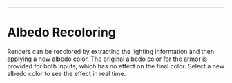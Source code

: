 ---
# Albedo Recoloring
Renders can be recolored by extracting the lighting information and then applying a new albedo color. 
The original albedo color for the armor is provided for both inputs, which has no effect on the final color. 
Select a new albedo color to see the effect in real time.

<style>
label {
    margin-right: 20px;
    margin-top: 0;
    vertical-align: middle;
}
button {
    margin-top: 0;
    vertical-align: middle;
}
#imgCanvas {
   width: 100%;
   height: 100%;
   display: block;
}
</style>

<canvas id="imgCanvas"></canvas>
<label for="albedo">
    Previous Albedo
    <input type="color" id="albedo" name="albedo" value="#B0AFA9">
</label>
<label for="newAlbedo">
    New Albedo
    <input type="color" id="newAlbedo" name="newAlbedo" value="#B0AFA9">
</label>
<button id="reset">Reset</button>

# Details
This technique approximates well how fully metallic objects are rendered in game (PRM red channel is 1.0) because metallic objects have no diffuse component.
Non metallic objects would require extracting the specular and diffuse lighting separately.

```c
// Metals 
final = albedo x specular_light

// Non Metals
final = (albedo x diffuse_light) + (specular_light)

// Recoloring Metals
lighting = final / col_rgb
recolored = lighting * new_albedo

// TODO: Recoloring Non Metals
```

For custom renders, there are more render passes available that can perfectly recreate the final render. Remember to composite AOVs in 32 bit floating point for proper blending and to avoid clipping!
See Blender's <a href="https://docs.blender.org/manual/en/latest/render/layers/passes.html#combining" target="_blank">AOV Documentation</a>
for details.

# Albedo Recoloring in an Image Editor
The layers should be arranged as follows from top to bottom. This assumes the render is already divided into parts or layer groups with masks.
The new and previous albedo colors can be copied from the col map for non skin materials. 

```
Previous Albedo (Divide)
New Albedo (Multiply)
Base Render
```  

The order is important when working in 8 bits per channel images. Multiplying first prevents potential clipping issues.
If the effect introduces noticeable banding artifacts, try switching to 16 bits per channel. 

If the final result is very discolored, double check the color used for the original albedo. 
Another copy of the new albedo layer can be added to even out the color with the opacity adjusted as needed.

```
New Albedo (Color)
Previous Albedo (Divide)
New Albedo (Multiply)
Base Render
```  

If the image editor doesn't support the divide blending mode, invert the previous albedo color and set the layer blend mode to color dodge.   
```
1 - Previous Albedo (Color Dodge)
New Albedo (Multiply)
Base Render
```  

<script src="js/three.js"></script>
<script>
    // TODO: Most of this can be put in a separate script file to use with other demos.
    const renderer = new THREE.WebGLRenderer({
        canvas: imgCanvas,
        alpha: true
    });

    // Set the renderer dimensions to the max dimension of the html element.
    // This assumes a 1:1 aspect ratio but improves the output resolution.
    const updateRenderHeight = function() {
        const maxDimension = Math.max(renderer.domElement.clientWidth, renderer.domElement.clientHeight);
        renderer.setSize(maxDimension, maxDimension, false);
    };

    updateRenderHeight();
    window.addEventListener('resize', function (e) {
        updateRenderHeight();
    });

    const scene = new THREE.Scene();

    const camera = new THREE.OrthographicCamera(-1, 1, 1, -1, 0, 1);

    const texture = new THREE.TextureLoader().load("images/albedo_recoloring/corrin.png");
    const mask = new THREE.TextureLoader().load("images/albedo_recoloring/mask.png");

    const albedoColorInput = document.getElementById("albedo");
    const newAlbedoColorInput = document.getElementById("newAlbedo");

    const material = new THREE.ShaderMaterial({
        vertexShader: `
    varying vec2 vUv;
    
    void main() {
        vUv = uv;
        gl_Position = vec4( position, 1.0 );    
    }
    `,
        fragmentShader: `
    varying vec2 vUv;

    uniform sampler2D image;
    uniform sampler2D mask;

    uniform vec3 albedo;
    uniform vec3 newAlbedo;

    void main() {
        vec4 renderColor = texture(image, vUv);
        vec4 maskColor = texture(mask, vUv);

        vec3 lighting = renderColor.rgb / albedo;
        vec3 result = lighting * newAlbedo;

        // Premultiplied alpha.
        gl_FragColor.rgb = mix(renderColor.rgb, result, maskColor.r) * renderColor.a;
        gl_FragColor.a = renderColor.a;
    }
    `,
        uniforms: {
            image: { value: texture },
            mask: { value: mask },
            albedo: { value: new THREE.Color(albedoColorInput.value) },
            newAlbedo: { value: new THREE.Color(newAlbedoColorInput.value) }
        }
    });

    // Update the uniforms when changing colors.
    albedoColorInput.addEventListener("input", function () { material.uniforms.albedo.value = new THREE.Color(albedoColorInput.value); }, false);
    newAlbedoColorInput.addEventListener("input", function () { material.uniforms.newAlbedo.value = new THREE.Color(newAlbedoColorInput.value); }, false);

    document.getElementById("reset").addEventListener("click", function () {
        // Reset the inputs to the original albedo color.
        albedoColorInput.value = "#B0AFA9";
        material.uniforms.albedo.value = new THREE.Color(albedoColorInput.value);

        newAlbedoColorInput.value = "#B0AFA9";
        material.uniforms.newAlbedo.value = new THREE.Color(newAlbedoColorInput.value);
    });

    const quad = new THREE.Mesh(new THREE.PlaneBufferGeometry(2, 2, 1, 1), material);
    scene.add(quad);

    function animate() {
        requestAnimationFrame(animate);

        renderer.render(scene, camera);
    }

    animate();
</script>